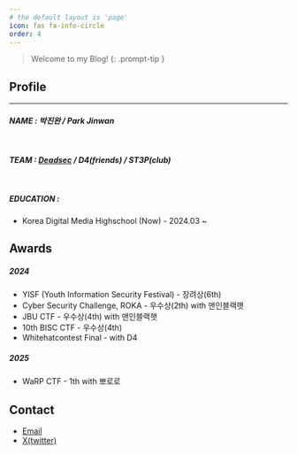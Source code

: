 ```yaml
---
# the default layout is 'page'
icon: fas fa-info-circle
order: 4
---
```


> Welcome to my Blog!
{: .prompt-tip }

## **Profile**
---

##### **NAME** : 박진완 / Park Jinwan

<div style="height: 10px;"></div>

##### **TEAM** : [Deadsec](https://deadsec.team/) / D4(friends) / ST3P(club)

<div style="height: 10px;"></div>

##### **EDUCATION** :

- Korea Digital Media Highschool (Now) - 2024.03 ~


## **Awards**

##### **2024**

- YISF (Youth Information Security Festival) - 장려상(6th)
- Cyber Security Challenge, ROKA - 우수상(2th) with 맨인블랙햇
- JBU CTF - 우수상(4th) with 맨인블랙햇
- 10th BISC CTF - 우수상(4th)
- Whitehatcontest Final - with D4

##### **2025**

- WaRP CTF - 1th with 뽀로로

## Contact

- [Email](mailto:goldleo1@naver.com)
- [X(twitter)](https://x.com/goldleo01)